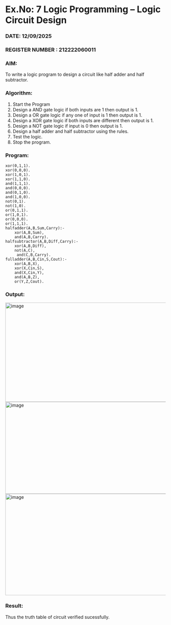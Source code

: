 # Ex.No: 7  Logic Programming –  Logic Circuit Design
### DATE:  12/09/2025                                                                         
### REGISTER NUMBER : 212222060011
### AIM:
To write a logic program to design a circuit like half adder and half subtractor.
###  Algorithm:
1. Start the Program
2. Design a AND gate logic if both inputs are 1 then output is 1.
3. Design a OR gate logic if any one of input is 1 then output is 1.
4. Design a XOR gate logic if both inputs are different then output is 1.
5. Design a NOT gate logic if input is 0 then output is 1.
6. Design a half adder and half subtractor using the rules.
7. Test the logic.
8. Stop the program.







   
### Program:
```
xor(0,1,1).
xor(0,0,0).
xor(1,0,1).
xor(1,1,0).
and(1,1,1).
and(0,0,0).
and(0,1,0).
and(1,0,0).
not(0,1).
not(1,0).
or(0,1,1).
or(1,0,1).
or(0,0,0).
or(1,1,1).
halfadder(A,B,Sum,Carry):-
    xor(A,B,Sum),
    and(A,B,Carry).
halfsubtractor(A,B,Diff,Carry):-
    xor(A,B,Diff),
    not(A,C),
     and(C,B,Carry).
fulladder(A,B,Cin,S,Cout):-
    xor(A,B,X),
    xor(X,Cin,S),
    and(X,Cin,Y),
    and(A,B,Z),
    or(Y,Z,Cout).
```
### Output:
<img width="967" height="312" alt="image" src="https://github.com/user-attachments/assets/8a5d74ee-eec3-423e-a339-0094d09c6925" />
<img width="975" height="289" alt="image" src="https://github.com/user-attachments/assets/199cbd73-9f3c-47b6-b2c1-375e76b9c7f9" />
<img width="961" height="319" alt="image" src="https://github.com/user-attachments/assets/fde1556a-ea1b-4c20-9995-dc9f0f5680ac" />

### Result:
Thus the truth table of circuit verified sucessfully.
